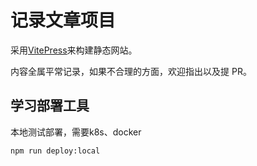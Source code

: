 # 记录文章项目

采用[VitePress](https://vitepress.dev/zh/)来构建静态网站。

内容全属平常记录，如果不合理的方面，欢迎指出以及提 PR。

## 学习部署工具

本地测试部署，需要k8s、docker

```bash
npm run deploy:local
```
